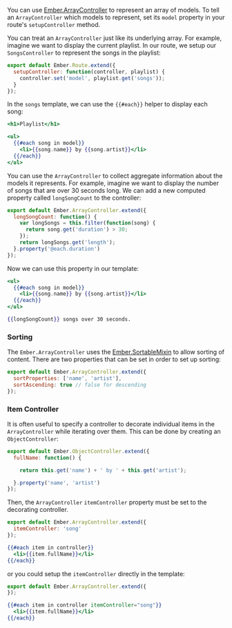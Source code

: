 You can use [Ember.ArrayController](https://api.emberjs.com/classes/Ember.ArrayController.html) to represent an array of models. To tell an
`ArrayController` which models to represent, set its `model` property
in your route's `setupController` method.

You can treat an `ArrayController` just like its underlying array. For
example, imagine we want to display the current playlist. In our route,
we setup our `SongsController` to represent the songs in the playlist:

```javascript {data-filename=app/routes/songs.js}
export default Ember.Route.extend({
  setupController: function(controller, playlist) {
    controller.set('model', playlist.get('songs'));
  }
});
```

In the `songs` template, we can use the `{{#each}}` helper to display
each song:

```handlebars {data-filename=app/templates/songs.hbs}
<h1>Playlist</h1>

<ul>
  {{#each song in model}}
    <li>{{song.name}} by {{song.artist}}</li>
  {{/each}}
</ul>
```

You can use the `ArrayController` to collect aggregate information about
the models it represents. For example, imagine we want to display the
number of songs that are over 30 seconds long. We can add a new computed
property called `longSongCount` to the controller:

```javascript {data-filename=app/controllers/songs.js}
export default Ember.ArrayController.extend({
  longSongCount: function() {
    var longSongs = this.filter(function(song) {
      return song.get('duration') > 30;
    });
    return longSongs.get('length');
  }.property('@each.duration')
});
```

Now we can use this property in our template:

```handlebars {data-filename=app/templates/songs.hbs}
<ul>
  {{#each song in model}}
    <li>{{song.name}} by {{song.artist}}</li>
  {{/each}}
</ul>

{{longSongCount}} songs over 30 seconds.
```

### Sorting

The `Ember.ArrayController` uses the [Ember.SortableMixin](https://api.emberjs.com/classes/Ember.SortableMixin.html) to allow sorting
of content. There are two properties that can be set in order to set up sorting:

```javascript {data-filename=app/controllers/songs.js}
export default Ember.ArrayController.extend({
  sortProperties: ['name', 'artist'],
  sortAscending: true // false for descending
});
```

### Item Controller

It is often useful to specify a controller to decorate individual items in
the `ArrayController` while iterating over them. This can be done by
creating an `ObjectController`:

```javascript {data-filename=app/controllers/song.js}
export default Ember.ObjectController.extend({
  fullName: function() {

    return this.get('name') + ' by ' + this.get('artist');

  }.property('name', 'artist')
});
```

Then, the `ArrayController` `itemController` property must be set to
the decorating controller.

```javascript {data-filename=app/controllers/songs.js}
export default Ember.ArrayController.extend({
  itemController: 'song'
});
```

```handlebars {data-filename=app/templates/songs.hbs}
{{#each item in controller}}
  <li>{{item.fullName}}</li>
{{/each}}
```

or you could setup the `itemController` directly in the template:

```javascript {data-filename=app/controllers/songs.js}
export default Ember.ArrayController.extend({
});
```

```handlebars {data-filename=app/templates/songs.hbs}
{{#each item in controller itemController="song"}}
  <li>{{item.fullName}}</li>
{{/each}}
```
